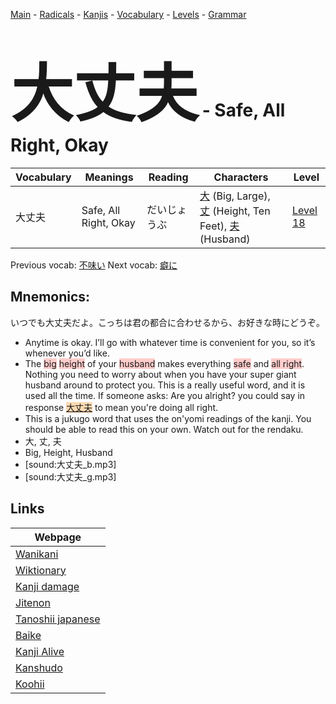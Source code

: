 <style> bigfont {font-size: 100px}</style>
[Main](../README.md) -
[Radicals](../radicals.md) -
[Kanjis](../kanjis.md) -
[Vocabulary](../vocabulary.md) -
[Levels](../levels.md) -
[Grammar](../grammar.md)
# <bigfont> 大丈夫</bigfont> - Safe, All Right, Okay 

| Vocabulary | Meanings | Reading | Characters | Level |
| --- | --- | --- | --- | --- |
| 大丈夫 | Safe, All Right, Okay | だいじょうぶ |  [大](../kanjis/大.md) (Big, Large), [丈](../kanjis/丈.md) (Height, Ten Feet), [夫](../kanjis/夫.md) (Husband) | [Level 18](../levels/wk_level18.md) |

Previous vocab: [不味い](不味い.md) Next vocab: [癖に](癖に.md) 

## Mnemonics:
いつでも大丈夫だよ。こっちは君の都合に合わせるから、お好きな時にどうぞ。
* Anytime is okay. I’ll go with whatever time is convenient for you, so it’s whenever you’d like.
* The <span style="background-color:#ffcccb"> big</span> <span style="background-color:#ffcccb"> height</span> of your <span style="background-color:#ffcccb"> husband</span> makes everything <span style="background-color:#ffcccb"> safe</span> and <span style="background-color:#ffcccb"> all right</span>. Nothing you need to worry about when you have your super giant husband around to protect you. This is a really useful word, and it is used all the time. If someone asks: Are you alright? you could say in response <span style="background-color:#fed8b1"> [大丈夫](https://jisho.org/search/大丈夫)</span> to mean you're doing all right.
* This is a jukugo word that uses the on'yomi readings of the kanji. You should be able to read this on your own. Watch out for the rendaku.
* 大, 丈, 夫
* Big, Height, Husband
* [sound:大丈夫_b.mp3]
* [sound:大丈夫_g.mp3]


## Links 

| Webpage |
| --- |
| [Wanikani          ](https://www.wanikani.com/kanji/大丈夫) |
| [Wiktionary        ](https://en.wiktionary.org/wiki/大丈夫) |
| [Kanji damage      ](http://www.kanjidamage.com/kanji/search?utf8=✓&q=大丈夫) |
| [Jitenon           ](https://jitenon.com/kanji/大丈夫) |
| [Tanoshii japanese ](https://www.tanoshiijapanese.com/dictionary/kanji.cfm?k=大丈夫) |
| [Baike             ](https://baike.baidu.com/item/大丈夫) |
| [Kanji Alive       ](https://app.kanjialive.com/大丈夫) |
| [Kanshudo          ](https://www.kanshudo.com/searchmn?q=大丈夫) |
| [Koohii            ](https://kanji.koohii.com/study/kanji/大丈夫) |
